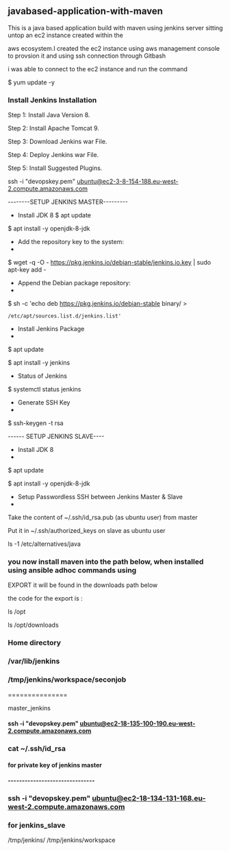 ## javabased-application-with-maven

This is a java based application build with maven using jenkins server sitting untop an ec2 instance created within the 

aws ecosystem.I created the ec2 instance using aws management console to provsion it and using ssh connection through Gitbash

i was able to connect to the ec2 instance and run the command

$ yum update -y

### Install Jenkins Installation 

Step 1: Install Java Version 8.

Step 2: Install Apache Tomcat 9.

Step 3: Download Jenkins war File.

Step 4: Deploy Jenkins war File.

Step 5: Install Suggested Plugins.


ssh -i "devopskey.pem" ubuntu@ec2-3-8-154-188.eu-west-2.compute.amazonaws.com
 
--------SETUP JENKINS MASTER---------
- Install JDK 8
$ apt update

$ apt install -y openjdk-8-jdk

- Add the repository key to the system:
- 
$ wget -q -O - https://pkg.jenkins.io/debian-stable/jenkins.io.key | sudo apt-key add -

- Append the Debian package repository:
- 
$ sh -c 'echo deb https://pkg.jenkins.io/debian-stable binary/ > 

    /etc/apt/sources.list.d/jenkins.list'

- Install Jenkins Package
- 
$ apt update

$ apt install -y jenkins

- Status of Jenkins

$ systemctl status jenkins

- Generate SSH Key
- 
$ ssh-keygen -t rsa

------ SETUP JENKINS SLAVE----
- Install JDK 8
- 
$ apt update

$ apt install -y openjdk-8-jdk

- Setup Passwordless SSH between Jenkins Master & Slave
- 
Take the content of ~/.ssh/id_rsa.pub (as ubuntu user) from master

Put it in ~/.ssh/authorized_keys on slave as ubuntu user

ls -1  /etc/alternatives/java

### you now install maven into the path below, when installed using ansible adhoc commands using 

EXPORT it will be found in the downloads path below 

 the code for the export is :

ls  /opt

ls  /opt/downloads

### Home directory
  ### /var/lib/jenkins
### /tmp/jenkins/workspace/seconjob
===============

master_jenkins

#### ssh -i "devopskey.pem" ubuntu@ec2-18-135-100-190.eu-west-2.compute.amazonaws.com
 ### cat ~/.ssh/id_rsa
#### for private key of jenkins master
#### -------------------------------
### ssh -i "devopskey.pem" ubuntu@ec2-18-134-131-168.eu-west-2.compute.amazonaws.com

### for jenkins_slave

/tmp/jenkins/ /tmp/jenkins/workspace

